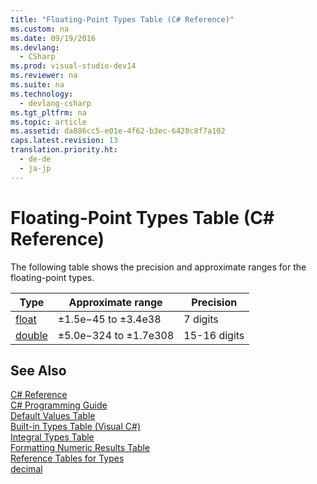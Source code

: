 ```yaml
---
title: "Floating-Point Types Table (C# Reference)"
ms.custom: na
ms.date: 09/19/2016
ms.devlang: 
  - CSharp
ms.prod: visual-studio-dev14
ms.reviewer: na
ms.suite: na
ms.technology: 
  - devlang-csharp
ms.tgt_pltfrm: na
ms.topic: article
ms.assetid: da886cc5-e01e-4f62-b3ec-6428c8f7a102
caps.latest.revision: 13
translation.priority.ht: 
  - de-de
  - ja-jp
---
```

# Floating-Point Types Table (C# Reference)
The following table shows the precision and approximate ranges for the floating-point types.  
  
|Type|Approximate range|Precision|  
|----------|-----------------------|---------------|  
|[float](../vs140/float--C#-Reference-.md)|±1.5e−45 to ±3.4e38|7 digits|  
|[double](../vs140/double--C#-Reference-.md)|±5.0e−324 to ±1.7e308|15-16 digits|  
  
## See Also  
 [C# Reference](../vs140/C#-Reference.md)   
 [C# Programming Guide](../vs140/C#-Programming-Guide.md)   
 [Default Values Table](../vs140/Default-Values-Table--C#-Reference-.md)   
 [Built-in Types Table (Visual C#)](../Topic/Built-In%20Types%20Table%20\(C%23%20Reference\).md)   
 [Integral Types Table](../vs140/Integral-Types-Table--C#-Reference-.md)   
 [Formatting Numeric Results Table](../vs140/Formatting-Numeric-Results-Table--C#-Reference-.md)   
 [Reference Tables for Types](../vs140/Reference-Tables-for-Types--C#-Reference-.md)   
 [decimal](../Topic/decimal%20\(C%23%20Reference\).md)